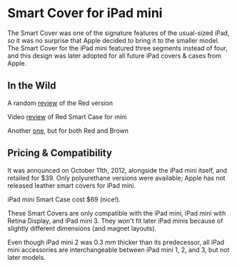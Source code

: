 # Smart Cover for iPad mini

The Smart Cover was one of the signature features of the usual-sized iPad, so it was no surprise that Apple decided to bring it to the smaller model. The Smart Cover for the iPad mini featured three segments instead of four, and this design was later adopted for all future iPad covers & cases from Apple.

## In the Wild

A random [review](http://isource.com/2012/11/05/ipad-mini-smart-cover-review/) of the Red version

Video [review](https://youtu.be/Ca2IMc3scPo) of Red Smart Case for mini

Another [one](https://youtu.be/ybauZRR9snM), but for both Red and Brown

## Pricing & Compatibility

It was announced on October 11th, 2012, alongside the iPad mini itself, and retailed for \$39. Only polyurethane versions were available; Apple has not released leather smart covers for iPad mini.

iPad mini Smart Case cost \$69 (nice!).

These Smart Covers are only compatible with the iPad mini, iPad mini with Retina Display, and iPad mini 3. They won't fit later iPad minis because of slightly different dimensions (and magnet layouts).

Even though iPad mini 2 was 0.3 mm thicker than its predecessor, all iPad mini accessories are interchangeable between iPad mini 1, 2, and 3, but not later models.
